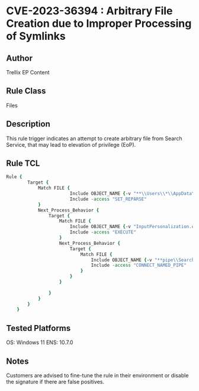 # CVE-2023-36394 : Arbitrary File Creation due to Improper Processing of Symlinks

## Author
Trellix EP Content

## Rule Class 
Files

## Description
This rule trigger indicates an attempt to create arbitrary file from Search Service, that may lead to elevation of privilege (EoP).

## Rule TCL
```tcl
Rule {
		Target {
			Match FILE {
						Include OBJECT_NAME {-v "**\\Users\\*\\AppData\\Local\\Microsoft\\InputPersonalization\\TextHarvester"}
						Include -access "SET_REPARSE"
			}
			Next_Process_Behavior {
				Target {
					Match FILE {
						Include OBJECT_NAME {-v "InputPersonalization.exe"}
						Include -access "EXECUTE"
					}    
					Next_Process_Behavior {
						Target {
							Match FILE {
								Include OBJECT_NAME {-v "**pipe\\SearchTextHarvester"}
								Include -access "CONNECT_NAMED_PIPE"
							}    
						}
					}
                     
                }
            }
        }
	}
```

## Tested Platforms
OS: Windows 11
ENS: 10.7.0

## Notes
Customers are advised to fine-tune the rule in their environment or disable the signature if there are false positives. 
